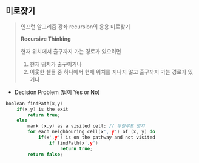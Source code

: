 ## 미로찾기

> 인프런 알고리즘 강좌 recursion의 응용 미로찾기
>
> **Recursive Thinking**
>
> 현재 위치에서 출구까지 가는 경로가 있으려면
>
> 1. 현재 위치가 출구이거나
> 2. 이웃한 셀들 중 하나에서 현재 위치를 지나지 않고 출구까지 가는 경로가 있거나

* Decision Problem (답이 Yes or No)

```c
boolean findPath(x,y)
	if(x,y) is the exit
		return true;
    else
    	mark (x,y) as a visited cell; // 무한루프 방지
    	for each neighbouring cell(x', y') of (x, y) do
    		if(x',y') is on the pathway and not visited
    			if findPath(x',y')
    				return true;
    	return false;
```

